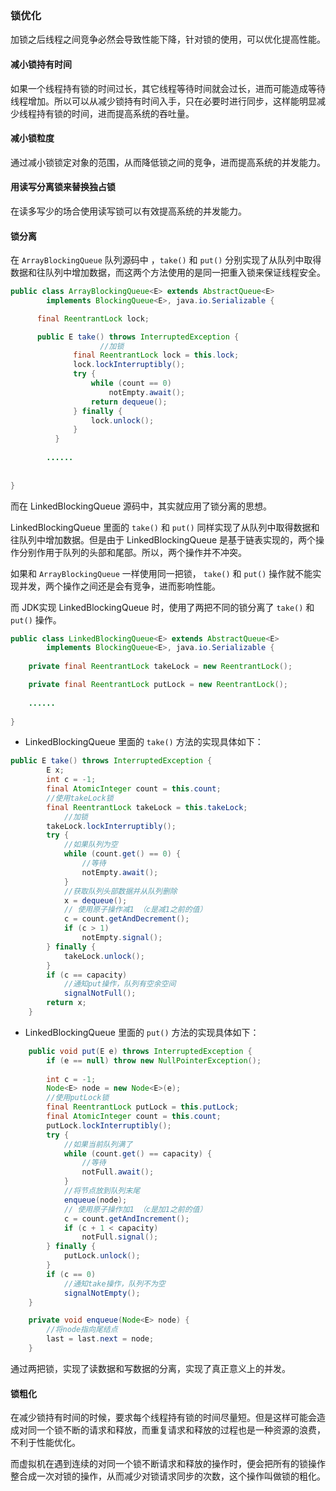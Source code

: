 ### 锁优化

加锁之后线程之间竞争必然会导致性能下降，针对锁的使用，可以优化提高性能。



#### 减小锁持有时间

如果一个线程持有锁的时间过长，其它线程等待时间就会过长，进而可能造成等待线程增加。所以可以从减少锁持有时间入手，只在必要时进行同步，这样能明显减少线程持有锁的时间，进而提高系统的吞吐量。

#### 减小锁粒度

通过减小锁锁定对象的范围，从而降低锁之间的竞争，进而提高系统的并发能力。

#### 用读写分离锁来替换独占锁

在读多写少的场合使用读写锁可以有效提高系统的并发能力。

#### 锁分离

在 `ArrayBlockingQueue`  队列源码中 ，`take()` 和 `put()`  分别实现了从队列中取得数据和往队列中增加数据，而这两个方法使用的是同一把重入锁来保证线程安全。

```java
public class ArrayBlockingQueue<E> extends AbstractQueue<E>
        implements BlockingQueue<E>, java.io.Serializable {

      final ReentrantLock lock;

      public E take() throws InterruptedException {
        			//加锁
              final ReentrantLock lock = this.lock;
              lock.lockInterruptibly();
              try {
                  while (count == 0)
                      notEmpty.await();
                  return dequeue();
              } finally {
                  lock.unlock();
              }
          }
  
  		......
        
        
}
```



而在  LinkedBlockingQueue  源码中，其实就应用了锁分离的思想。

LinkedBlockingQueue 里面的 `take()` 和 `put()`  同样实现了从队列中取得数据和往队列中增加数据。但是由于 LinkedBlockingQueue 是基于链表实现的，两个操作分别作用于队列的头部和尾部。所以，两个操作并不冲突。

如果和 `ArrayBlockingQueue` 一样使用同一把锁， `take()` 和 `put()`  操作就不能实现并发，两个操作之间还是会有竞争，进而影响性能。

而 JDK实现 LinkedBlockingQueue 时，使用了两把不同的锁分离了 `take()` 和 `put()`  操作。

```java
public class LinkedBlockingQueue<E> extends AbstractQueue<E>
        implements BlockingQueue<E>, java.io.Serializable {
      
    private final ReentrantLock takeLock = new ReentrantLock();

    private final ReentrantLock putLock = new ReentrantLock();
      
    ......
      
}
```

- LinkedBlockingQueue 里面的 `take()` 方法的实现具体如下：

```java
public E take() throws InterruptedException {
        E x;
        int c = -1;
        final AtomicInteger count = this.count;
      	//使用takeLock锁
        final ReentrantLock takeLock = this.takeLock;
  			//加锁
        takeLock.lockInterruptibly();
        try {
          	//如果队列为空
            while (count.get() == 0) {
              	//等待
                notEmpty.await();
            }
          	//获取队列头部数据并从队列删除
            x = dequeue();
          	// 使用原子操作减1 （c是减1之前的值）
            c = count.getAndDecrement();
            if (c > 1)
                notEmpty.signal();
        } finally {
            takeLock.unlock();
        }
        if (c == capacity)
          	//通知put操作，队列有空余空间
            signalNotFull();
        return x;
    }
```

- LinkedBlockingQueue 里面的 `put()` 方法的实现具体如下：

```java
    public void put(E e) throws InterruptedException {
        if (e == null) throw new NullPointerException();
    
        int c = -1;
        Node<E> node = new Node<E>(e);
      	//使用putLock锁
        final ReentrantLock putLock = this.putLock;
        final AtomicInteger count = this.count;
        putLock.lockInterruptibly();
        try {
           	//如果当前队列满了
            while (count.get() == capacity) {
              	//等待
                notFull.await();
            }
          	//将节点放到队列末尾
            enqueue(node);
          	// 使用原子操作加1 （c是加1之前的值）
            c = count.getAndIncrement();
            if (c + 1 < capacity)
                notFull.signal();
        } finally {
            putLock.unlock();
        }
        if (c == 0)
          	//通知take操作，队列不为空
            signalNotEmpty();
    }

    private void enqueue(Node<E> node) {
      	//将node指向尾结点
        last = last.next = node;
    }
```

通过两把锁，实现了读数据和写数据的分离，实现了真正意义上的并发。



#### 锁粗化

在减少锁持有时间的时候，要求每个线程持有锁的时间尽量短。但是这样可能会造成对同一个锁不断的请求和释放，而重复请求和释放的过程也是一种资源的浪费，不利于性能优化。

而虚拟机在遇到连续的对同一个锁不断请求和释放的操作时，便会把所有的锁操作整合成一次对锁的操作，从而减少对锁请求同步的次数，这个操作叫做锁的粗化。





